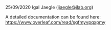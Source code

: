 25/09/2020 Igal Jaegle (ijaegle@jlab.org)

A detailed documentation can be found here:
https://www.overleaf.com/read/sgfmyvpqxpmy

